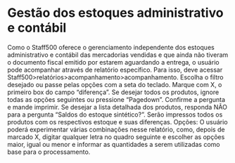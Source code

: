 # Gestão dos estoques administrativo e contábil

Como o Staff500 oferece o gerenciamento independente dos estoques administrativo e contábil das mercadorias vendidas e que ainda não tiveram o documento fiscal emitido por  estarem aguardando a entrega, o usuário pode acompanhar através de relatório específico. Para isso, deve acessar Staff500>relatórios>acompanhamento>acompanhamento. Escolha o filtro desejado ou passe pelas opções com a seta do teclado. Marque com X, o primeiro box do campo “diferença”. Se desejar todos os produtos, ignore todas as opções seguintes ou pressione “Pagedown”. Confirme a pergunta e mande imprimir. Se desejar a lista detalhada dos produtos, responda NÃO para a pergunta “Saldos do estoque sintético?”. Serão impressos todos os produtos com os respectivos estoque e suas diferenças. Opções: O usuário poderá experimentar várias combinações nesse relatório, como, depois de marcado X, digitar qualquer letra no quadro seguinte e escolher as opções maior, igual ou menor e informar as quantidades a serem utilizadas como base para o processamento.